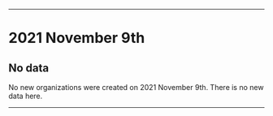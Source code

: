 
***

# 2021 November 9th

## No data

No new organizations were created on 2021 November 9th. There is no new data here.

***
